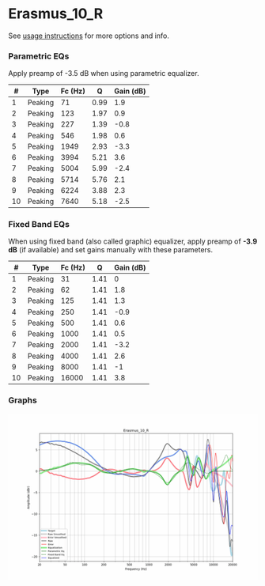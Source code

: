 # Erasmus_10_R
See [usage instructions](https://github.com/jaakkopasanen/AutoEq#usage) for more options and info.

### Parametric EQs
Apply preamp of -3.5 dB when using parametric equalizer.

|   # | Type    |   Fc (Hz) |    Q |   Gain (dB) |
|-----|---------|-----------|------|-------------|
|   1 | Peaking |        71 | 0.99 |         1.9 |
|   2 | Peaking |       123 | 1.97 |         0.9 |
|   3 | Peaking |       227 | 1.39 |        -0.8 |
|   4 | Peaking |       546 | 1.98 |         0.6 |
|   5 | Peaking |      1949 | 2.93 |        -3.3 |
|   6 | Peaking |      3994 | 5.21 |         3.6 |
|   7 | Peaking |      5004 | 5.99 |        -2.4 |
|   8 | Peaking |      5714 | 5.76 |         2.1 |
|   9 | Peaking |      6224 | 3.88 |         2.3 |
|  10 | Peaking |      7640 | 5.18 |        -2.5 |

### Fixed Band EQs
When using fixed band (also called graphic) equalizer, apply preamp of **-3.9 dB** (if available) and set gains manually with these parameters.

|   # | Type    |   Fc (Hz) |    Q |   Gain (dB) |
|-----|---------|-----------|------|-------------|
|   1 | Peaking |        31 | 1.41 |         0   |
|   2 | Peaking |        62 | 1.41 |         1.8 |
|   3 | Peaking |       125 | 1.41 |         1.3 |
|   4 | Peaking |       250 | 1.41 |        -0.9 |
|   5 | Peaking |       500 | 1.41 |         0.6 |
|   6 | Peaking |      1000 | 1.41 |         0.5 |
|   7 | Peaking |      2000 | 1.41 |        -3.2 |
|   8 | Peaking |      4000 | 1.41 |         2.6 |
|   9 | Peaking |      8000 | 1.41 |        -1   |
|  10 | Peaking |     16000 | 1.41 |         3.8 |

### Graphs
![](./Erasmus_10_R.png)
